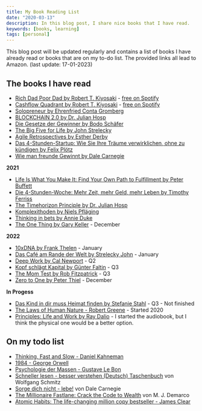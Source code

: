 ```yaml
---
title: My Book Reading List
date: "2020-03-13"
description: In this blog post, I share nice books that I have read.
keywords: [books, learning]
tags: [personal]
---
```


This blog post will be updated regularly and contains a list of books I have already read or books that are on my to-do list. The provided links all lead to Amazon. (last update: 17-01-2023)

## The books I have read

- [Rich Dad Poor Dad by Robert T. Kiyosaki](https://www.amazon.de/-/en/Rich-Dad-Poor-Teach-Middle/dp/1612680194/ref=tmm_pap_swatch_0?_encoding=UTF8&qid=1587291564&sr=1-2) - [free on Spotify](https://open.spotify.com/artist/4mLAOPij255jqfnthGV59P)
- [Cashflow Quadrant by Robert T. Kiyosaki](https://www.amazon.de/Cashflow-Quadrant-Rich-dad-poor/dp/3898798836/ref=sr_1_1?__mk_de_DE=ÅMÅŽÕÑ&crid=2TBWBFU6YN2V9&dchild=1&keywords=cashflow+quadrant&qid=1609365535&sprefix=cashflow%2Caps%2C185&sr=8-1) - [free on Spotify](https://open.spotify.com/artist/4mLAOPij255jqfnthGV59P)
- [Solopreneur by Ehrenfried Conta Gromberg](https://www.amazon.de/-/en/Ehrenfried-Conta-Gromberg/dp/3943895076/ref=sr_1_1?dchild=1&keywords=Solopreneur&qid=1587291524&s=books&sr=1-1)
- [BLOCKCHAIN 2.0 by Dr. Julian Hosp](https://www.amazon.de/-/en/BLOCKCHAIN-2-0-simply-explained-Bitcoin/dp/1798916983/ref=tmm_pap_swatch_0?_encoding=UTF8&qid=1587291674&sr=8-2)
- [Die Gesetze der Gewinner by Bodo Schäfer](https://www.amazon.de/-/en/Bodo-Sch%C3%A4fer/dp/3423340487/ref=sr_1_1?crid=24HPEX73PMHRD&dchild=1&keywords=die+gesetze+der+gewinner&qid=1587293369&s=books&sprefix=die+ges%2Cstripbooks%2C157&sr=1-1)
- [The Big Five for Life by John Strelecky](https://www.amazon.de/-/en/Big-Five-Life-wirklich-z%C3%A4hlt/dp/3423345284/ref=tmm_pap_swatch_0?_encoding=UTF8&qid=1587293396&sr=1-1)
- [Agile Retrospectives by Esther Derby](https://www.amazon.de/-/en/dp/B00B03SRJW/ref=sr_1_1?dchild=1&keywords=retrospectives&qid=1587293536&sr=8-1)
- [Das 4-Stunden-Startup: Wie Sie Ihre Träume verwirklichen, ohne zu kündigen by Felix Plötz](https://www.amazon.de/Das-4-Stunden-Startup-Tr%C3%A4ume-verwirklichen-k%C3%BCndigen/dp/3430202027/ref=sr_1_1?__mk_de_DE=%C3%85M%C3%85%C5%BD%C3%95%C3%91&dchild=1&keywords=4+Stunden+Startup&qid=1613774220&quartzVehicle=812-409&replacementKeywords=stunden+startup&sr=8-1)
- [Wie man freunde Gewinnt by Dale Carnegie](https://www.amazon.de/Wie-man-Freunde-gewinnt-einflussreich/dp/3596190533/ref=sr_1_1?__mk_de_DE=ÅMÅŽÕÑ&dchild=1&keywords=Wie+man+freunde+Gewinnt&qid=1613774078&quartzVehicle=69-1541&replacementKeywords=wie+freunde+gewinnt&sr=8-1)

**2021**

- [Life Is What You Make It: Find Your Own Path to Fulfillment by Peter Buffett](https://www.amazon.de/Life-What-You-Make-Fulfillment/dp/0307464725/ref=sr_1_1?__mk_de_DE=%C3%85M%C3%85%C5%BD%C3%95%C3%91&dchild=1&keywords=Life+is+What+you+make+it&qid=1613774104&quartzVehicle=842-235&replacementKeywords=life+what+you+make+it&sr=8-1)
- [Die 4-Stunden-Woche: Mehr Zeit, mehr Geld, mehr Leben by Timothy Ferriss](https://www.amazon.de/Die-4-Stunden-Woche-Mehr-Zeit-Leben/dp/3548375960/ref=sr_1_1?__mk_de_DE=%C3%85M%C3%85%C5%BD%C3%95%C3%91&dchild=1&keywords=4+Stunden+Woche&qid=1613774166&quartzVehicle=812-409&replacementKeywords=stunden+woche&sr=8-1)
- [The Timehorizon Principle by Dr. Julian Hosp](https://www.amazon.de/-/en/TIMEHORIZON-PRINZIP-Zeitmanagement-Hacks-Produktivit%C3%A4ts-Tricks-erfolgreichsten/dp/9881485010/ref=tmm_pap_swatch_0?_encoding=UTF8&qid=1587291841&sr=1-1)
- [Komplexithoden by Niels Pfläging](https://www.amazon.de/Komplexithoden-Clevere-Belebung-Unternehmen-Komplexit%C3%A4t/dp/3868815864/ref=sr_1_1?keywords=komplexithoden&qid=1643699174&s=books&sprefix=komplexi%2Cstripbooks%2C163&sr=1-1)
- [Thinking in bets by Annie Duke](https://www.amazon.de/Thinking-Bets-Making-Smarter-Decisions/dp/0735216371/ref=sr_1_1?keywords=thinking+in+bets&qid=1643699209&s=books&sprefix=thinking+in+b%2Cstripbooks%2C120&sr=1-1)
- [The One Thing by Gary Keller](https://www.amazon.com/The-One-Thing/dp/386881681X) - December

**2022**

- [10xDNA by Frank Thelen](https://www.amazon.com/10xDNA-Mindset-Thriving-Frank-Thelen-ebook/dp/B08NYQDBQT/ref=sr_1_1?crid=178CPQW5OGYM&keywords=10xdna&qid=1643655225&s=books&sprefix=10xdn%2Cstripbooks-intl-ship%2C258&sr=1-1) - January
- [Das Café am Rande der Welt by Strelecky John](https://www.amazon.com/Cafe-Edge-World-Story-Meaning/dp/0991392051/ref=pd_sim_1/146-6201825-2124523?pd_rd_w=Z2d0v&pf_rd_p=dee70060-7c6d-4721-a321-50a27281cd22&pf_rd_r=GCB1SWB1RCJPH8WR66KH&pd_rd_r=c9669535-a660-4eb5-adfa-acdbee28ca4d&pd_rd_wg=LOp7g&pd_rd_i=0991392051&psc=1) - January
- [Deep Work by Cal Newport](https://www.amazon.de/Deep-Work-Focused-Success-Distracted/dp/0349411905/ref=sr_1_1?__mk_de_DE=%C3%85M%C3%85%C5%BD%C3%95%C3%91&crid=H9FVMLGKVJAI&keywords=deep+work&qid=1672321921&sprefix=deep+work%2Caps%2C94&sr=8-1) - Q2
- [Kopf schlägt Kapital by Günter Faltin](https://www.amazon.de/Kopf-schl%C3%A4gt-Kapital-Unternehmen-Entrepreneur/dp/3423349131/ref=sr_1_1?keywords=kopf+schl%C3%A4gt+kapital&qid=1672321722&sprefix=kopf+sch%2Caps%2C96&sr=8-1) - Q3
- [The Mom Test by Rob Fitzpatrick](https://www.amazon.de/Mom-Test-customers-business-everyone/dp/1492180742/ref=sr_1_1?__mk_de_DE=%C3%85M%C3%85%C5%BD%C3%95%C3%91&crid=4ZN5GLFB1MVW&keywords=the+mom+test&qid=1672322315&sprefix=the+mom+tes%2Caps%2C91&sr=8-1) - Q3
- [Zero to One by Peter Thiel](https://www.amazon.de/Zero-One-Notes-Startups-Future/dp/0553418289/ref=sr_1_1?__mk_de_DE=%C3%85M%C3%85%C5%BD%C3%95%C3%91&crid=A26GZLBGOFB1&keywords=zero+to+one&qid=1672321586&sprefix=zero+to+one%2Caps%2C89&sr=8-1) - December

**In Progess**
- [Das Kind in dir muss Heimat finden by Stefanie Stahl](https://www.amazon.de/s?k=das+kind+in+dir+mu%C3%9F+heimat+finden&sprefix=das+k%2Caps%2C103&ref=nb_sb_ss_ts-doa-p_1_5) - Q3 - Not finished
- [The Laws of Human Nature - Robert Greene](https://www.amazon.de/-/en/Laws-Human-Nature-Robert-Greene/dp/1781259194/ref=tmm_pap_swatch_0?_encoding=UTF8&qid=1587293619&sr=1-3) - Started 2020
- [Principles: Life and Work by Ray Dalio](https://www.amazon.de/-/en/Ray-Dalio/dp/1501124021/ref=d_pd_sbs_sccl_1_2/261-5530935-9723733?pd_rd_w=1HKZA&content-id=amzn1.sym.6023e427-25bb-42e7-aaa9-a6e0a8bdcb7b&pf_rd_p=6023e427-25bb-42e7-aaa9-a6e0a8bdcb7b&pf_rd_r=TW2D545CS6C6VRBQH6JK&pd_rd_wg=VlPXb&pd_rd_r=ec20b96f-5f65-4df1-9241-2eae8fcace7c&pd_rd_i=1501124021&psc=1) - I started the audiobook, but I think the physical one would be a better option.

## On my todo list

- [Thinking, Fast and Slow - Daniel Kahneman](https://www.amazon.de/-/en/Thinking-Fast-Slow-Daniel-Kahneman/dp/0141033576/ref=tmm_pap_swatch_0?_encoding=UTF8&qid=1587293470&sr=1-1)
- [1984 - George Orwell](https://www.amazon.de/1984-George-Orwell/dp/3548234100/ref=sr_1_1?__mk_de_DE=%C3%85M%C3%85%C5%BD%C3%95%C3%91&dchild=1&keywords=1984&qid=1613774126&sr=8-1)
- [Psychologie der Massen - Gustave Le Bon](https://www.amazon.de/Psychologie-Massen-Gustave-Bon/dp/3868200266/ref=sr_1_1?__mk_de_DE=%C3%85M%C3%85%C5%BD%C3%95%C3%91&dchild=1&keywords=Psychologie+der+Massen&qid=1613774144&sr=8-1)
- [Schneller lesen - besser verstehen (Deutsch) Taschenbuch](https://www.amazon.de/Schneller-lesen-verstehen-Wolfgang-Schmitz/dp/3499630451) von Wolfgang Schmitz
- [Sorge dich nicht - lebe!](https://www.amazon.de/Sorge-dich-nicht-lebe-Carnegie/dp/3596190568/ref=sr_1_1?__mk_de_DE=%C3%85M%C3%85%C5%BD%C3%95%C3%91&crid=36MWZV75LJX72&dchild=1&keywords=sorge+dich+nicht+lebe&qid=1608716840&sprefix=sorge+d%2Caps%2C190&sr=8-1) von Dale Carnegie
- [The Millionaire Fastlane: Crack the Code to Wealth](https://www.amazon.de/Millionaire-Fastlane-Crack-Wealth-Lifetime/dp/0984358102) von M. J. Demarco
- [Atomic Habits: The life-changing million copy bestseller - James Clear ](https://www.amazon.de/s?k=atomic+habits&__mk_de_DE=%C3%85M%C3%85%C5%BD%C3%95%C3%91&crid=3KCXG7R4RY3PS&sprefix=atomic+ha%2Caps%2C192&ref=nb_sb_ss_ts-doa-p_1_9)
